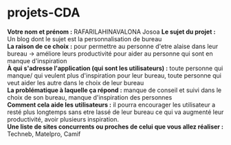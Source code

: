 # projets-CDA
**Votre nom et prénom :**  RAFARILAHINAVALONA Josoa
**Le sujet du projet :** Un blog dont le sujet est la personnalisation de bureau\
**La raison de ce choix :**  pour permettre au personne d'etre alaise dans leur bureau -> améliore leurs productivité pour aider au personne qui sont en manque d'inspiration\
**À qui s'adresse l'application (qui sont les utilisateurs) :**  toute personne qui manque/ qui veulent plus d'inspiration pour leur bureau, toute personne qui veut aider les autre dans le choix de leur bureau\
**La problématique à laquelle ça répond :** manque de conseil et suivi dans le choix de son bureau, manque d'inspiration des personnes\
**Comment cela aide les utilisateurs :** il pourra encourager les utilisateur a resté plus longtemps sans etre lassé de leur bureau ce qui va augmenté leur productivité, avoir plusieurs inspiration.\
**Une liste de sites concurrents ou proches de celui que vous allez réaliser :** Techneb, Matelpro, Camif
